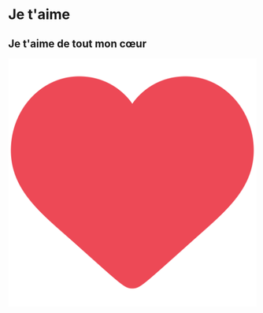 # Je t'aime

## Je t'aime de tout mon cœur 

![Cœur](https://github.com/AbdelTheGoat/texte/blob/main/Liked.svg.png)

